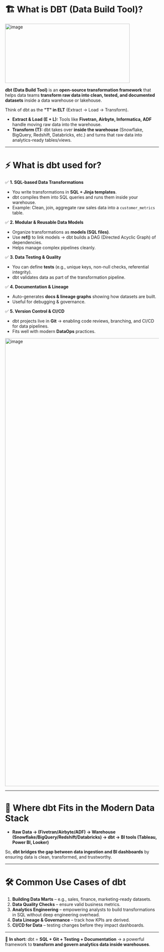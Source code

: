 # 🏗️ What is **DBT (Data Build Tool)?**
<img width="408" height="194" alt="image" src="https://github.com/user-attachments/assets/afd4af7e-52ef-471c-a929-cbe07dbfbdd5" />

**dbt (Data Build Tool)** is an **open-source transformation framework** that helps data teams **transform raw data into clean, tested, and documented datasets** inside a data warehouse or lakehouse.

Think of dbt as the **"T" in ELT** (Extract → Load → Transform).

* **Extract & Load (E + L):** Tools like **Fivetran, Airbyte, Informatica, ADF** handle moving raw data into the warehouse.
* **Transform (T):** dbt takes over **inside the warehouse** (Snowflake, BigQuery, Redshift, Databricks, etc.) and turns that raw data into analytics-ready tables/views.

---

# ⚡ What is dbt used for?

✅ **1. SQL-based Data Transformations**

* You write transformations in **SQL + Jinja templates**.
* dbt compiles them into SQL queries and runs them inside your warehouse.
* Example: Clean, join, aggregate raw sales data into a `customer_metrics` table.

✅ **2. Modular & Reusable Data Models**

* Organize transformations as **models (SQL files)**.
* Use **ref()** to link models → dbt builds a DAG (Directed Acyclic Graph) of dependencies.
* Helps manage complex pipelines cleanly.

✅ **3. Data Testing & Quality**

* You can define **tests** (e.g., unique keys, non-null checks, referential integrity).
* dbt validates data as part of the transformation pipeline.

✅ **4. Documentation & Lineage**

* Auto-generates **docs & lineage graphs** showing how datasets are built.
* Useful for debugging & governance.

✅ **5. Version Control & CI/CD**

* dbt projects live in **Git** → enabling code reviews, branching, and CI/CD for data pipelines.
* Fits well with modern **DataOps** practices.

<img width="2878" height="1466" alt="image" src="https://github.com/user-attachments/assets/170c48bf-1902-46b8-b694-27ef7ef03cce" />

---

# 🔹 Where dbt Fits in the Modern Data Stack

* **Raw Data → (Fivetran/Airbyte/ADF) → Warehouse (Snowflake/BigQuery/Redshift/Databricks) → dbt → BI tools (Tableau, Power BI, Looker)**

So, **dbt bridges the gap between data ingestion and BI dashboards** by ensuring data is clean, transformed, and trustworthy.

---

# 🛠️ Common Use Cases of dbt

1. **Building Data Marts** – e.g., sales, finance, marketing-ready datasets.
2. **Data Quality Checks** – ensure valid business metrics.
3. **Analytics Engineering** – empowering analysts to build transformations in SQL without deep engineering overhead.
4. **Data Lineage & Governance** – track how KPIs are derived.
5. **CI/CD for Data** – testing changes before they impact dashboards.

---

📌 **In short:**
dbt = **SQL + Git + Testing + Documentation** → a powerful framework to **transform and govern analytics data inside warehouses**.
